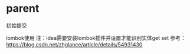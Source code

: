 # parent
初始提交

lombok使用
注：idea需要安装lombok插件并设置才能识别实体get set
参考：https://blog.csdn.net/zhglance/article/details/54931430
